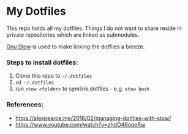 # My Dotfiles

This repo holds all my dotfiles. Things I do not want to share reside in private repositories which are linked as submodules.

[Gnu Stow](https://www.gnu.org/software/stow/) is used to make linking the dotfiles a breeze.

### Steps to install dotfiles:
1. Clone this repo to `~/.dotfiles`
2. `cd ~/.dotfiles`
3. run `stow <folder>` to symlink dotfiles - e.g. `stow bash`

### References:
- https://alexpearce.me/2016/02/managing-dotfiles-with-stow/
- https://www.youtube.com/watch?v=zhdO46oqeRw
